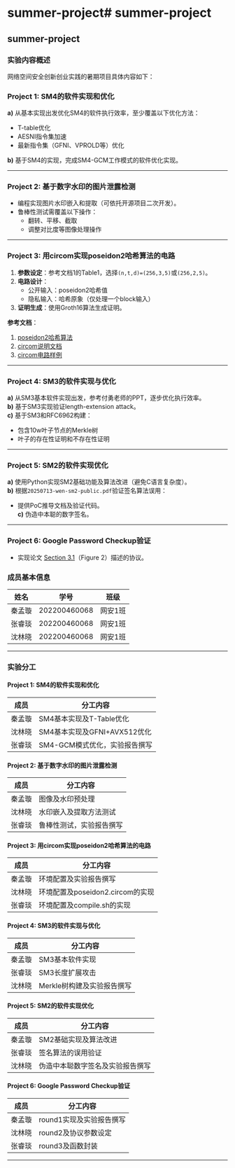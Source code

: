 # summer-project# summer-project
## summer-project
### 实验内容概述
网络空间安全创新创业实践的暑期项目具体内容如下：


### Project 1: SM4的软件实现和优化  
**a)** 从基本实现出发优化SM4的软件执行效率，至少覆盖以下优化方法：  
- T-table优化  
- AESNI指令集加速  
- 最新指令集（GFNI、VPROLD等）优化  

**b)** 基于SM4的实现，完成SM4-GCM工作模式的软件优化实现。  

---

### Project 2: 基于数字水印的图片泄露检测  
- 编程实现图片水印嵌入和提取（可依托开源项目二次开发）。  
- 鲁棒性测试需覆盖以下操作：  
  - 翻转、平移、截取  
  - 调整对比度等图像处理操作  

---

### Project 3: 用circom实现poseidon2哈希算法的电路  
1) **参数设定**：参考文档1的Table1，选择`(n,t,d)=(256,3,5)`或`(256,2,5)`。  
2) **电路设计**：  
   - 公开输入：poseidon2哈希值  
   - 隐私输入：哈希原象（仅处理一个block输入）  
3) **证明生成**：使用Groth16算法生成证明。  

**参考文档**：  
1. [poseidon2哈希算法](https://eprint.iacr.org/2023/323.pdf)  
2. [circom说明文档](https://docs.circom.io/)  
3. [circom电路样例](https://github.com/iden3/circomlib)  

---

### Project 4: SM3的软件实现与优化  
**a)** 从SM3基本软件实现出发，参考付勇老师的PPT，逐步优化执行效率。  
**b)** 基于SM3实现验证length-extension attack。  
**c)** 基于SM3和RFC6962构建：  
   - 包含10w叶子节点的Merkle树  
   - 叶子的存在性证明和不存在性证明  

---

### Project 5: SM2的软件实现优化  
**a)** 使用Python实现SM2基础功能及算法改进（避免C语言复杂度）。  
**b)** 根据`20250713-wen-sm2-public.pdf`验证签名算法误用：  
   - 提供PoC推导文档及验证代码。  
**c)** 伪造中本聪的数字签名。  

---

### Project 6: Google Password Checkup验证  
- 实现论文 [Section 3.1](https://eprint.iacr.org/2019/723.pdf)（Figure 2）描述的协议。  


### 成员基本信息

| 姓名   | 学号         | 班级      |
|--------|--------------|-----------|
| 秦孟璇 | 202200460068 | 网安1班   |
| 张睿琰 | 202200460068 | 网安1班   |
| 沈林晓 | 202200460068 | 网安1班   |

---

### 实验分工

#### Project 1: SM4的软件实现和优化
| 成员   | 分工内容                                   |
|--------|-------------------------------------------|
| 秦孟璇 | SM4基本实现及T-Table优化                  |
| 沈林晓 | SM4基本实现及GFNI+AVX512优化              |
| 张睿琰 | SM4-GCM模式优化，实验报告撰写             |

#### Project 2: 基于数字水印的图片泄露检测
| 成员   | 分工内容                                   |
|--------|-------------------------------------------|
| 秦孟璇 | 图像及水印预处理                          |
| 沈林晓 | 水印嵌入及提取方法测试                    |
| 张睿琰 | 鲁棒性测试，实验报告撰写                  |

#### Project 3: 用circom实现poseidon2哈希算法的电路
| 成员   | 分工内容                                   |
|--------|-------------------------------------------|
| 秦孟璇 | 环境配置及实验报告撰写                    |
| 沈林晓 | 环境配置及poseidon2.circom的实现                    |
| 张睿琰 | 环境配置及compile.sh的实现                          |

#### Project 4: SM3的软件实现与优化
| 成员   | 分工内容                                   |
|--------|-------------------------------------------|
| 秦孟璇 | SM3基本软件实现                           |
| 张睿琰 | SM3长度扩展攻击                           |
| 沈林晓 | Merkle树构建及实验报告撰写                |

#### Project 5: SM2的软件实现优化
| 成员   | 分工内容                                   |
|--------|-------------------------------------------|
| 秦孟璇 | SM2基础实现及算法改进                     |
| 张睿琰 | 签名算法的误用验证                        |
| 沈林晓 | 伪造中本聪数字签名及实验报告撰写          |

#### Project 6: Google Password Checkup验证
| 成员   | 分工内容                                   |
|--------|-------------------------------------------|
| 秦孟璇 | round1实现及实验报告撰写                  |
| 沈林晓 | round2及协议参数设定                      |
| 张睿琰 | round3及函数封装                          |

---

